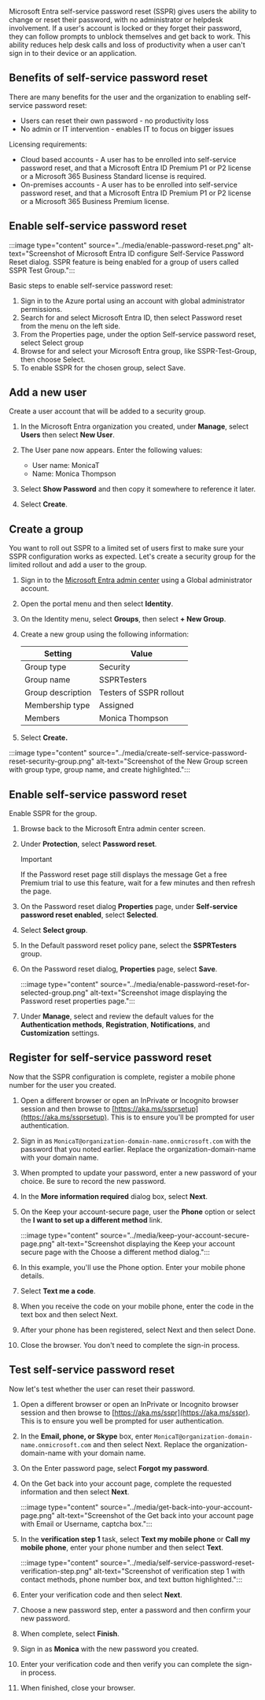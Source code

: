 Microsoft Entra self-service password reset (SSPR) gives users the ability to change or reset their password, with no administrator or helpdesk involvement. If a user's account is locked or they forget their password, they can follow prompts to unblock themselves and get back to work. This ability reduces help desk calls and loss of productivity when a user can't sign in to their device or an application.

## Benefits of self-service password reset

There are many benefits for the user and the organization to enabling self-service password reset:

 - Users can reset their own password - no productivity loss
 - No admin or IT intervention - enables IT to focus on bigger issues

Licensing requirements:

 - Cloud based accounts - A user has to be enrolled into self-service password reset, and that a Microsoft Entra ID Premium P1 or P2 license or a Microsoft 365 Business Standard license is required.
 - On-premises accounts - A user has to be enrolled into self-service password reset, and that a Microsoft Entra ID Premium P1 or P2 license or a Microsoft 365 Business Premium license.

## Enable self-service password reset

:::image type="content" source="../media/enable-password-reset.png" alt-text="Screenshot of Microsoft Entra ID configure Self-Service Password Reset dialog. SSPR feature is being enabled for a group of users called SSPR Test Group.":::

Basic steps to enable self-service password reset:

1. Sign in to the Azure portal using an account with global administrator permissions.
2. Search for and select Microsoft Entra ID, then select Password reset from the menu on the left side.
3. From the Properties page, under the option Self-service password reset, select Select group
4. Browse for and select your Microsoft Entra group, like SSPR-Test-Group, then choose Select.
5. To enable SSPR for the chosen group, select Save.

## Add a new user

Create a user account that will be added to a security group.

1. In the Microsoft Entra organization you created, under **Manage**, select **Users** then select **New User**.
2. The User pane now appears. Enter the following values:
    
   -  User name: MonicaT
   -  Name: Monica Thompson

3. Select **Show Password** and then copy it somewhere to reference it later.
4. Select **Create**.

## Create a group

You want to roll out SSPR to a limited set of users first to make sure your SSPR configuration works as expected. Let's create a security group for the limited rollout and add a user to the group.

1. Sign in to the [Microsoft Entra admin center](https://entra.microsoft.com/) using a Global administrator account.
2. Open the portal menu and then select **Identity**.
3. On the Identity menu, select **Groups**, then select **+ New Group**.
4. Create a new group using the following information:
    
   | **Setting**       | **Value**               |
   | ----------------- | ----------------------- |
   | Group type        | Security                |
   | Group name        | SSPRTesters             |
   | Group description | Testers of SSPR rollout |
   | Membership type   | Assigned                |
   | Members           | Monica Thompson         |

5.  Select **Create.**
    
   :::image type="content" source="../media/create-self-service-password-reset-security-group.png" alt-text="Screenshot of the New Group screen with group type, group name, and create highlighted.":::

## Enable self-service password reset

Enable SSPR for the group.

1. Browse back to the Microsoft Entra admin center screen.
2. Under **Protection**, select **Password reset**.
    
   > [!IMPORTANT]
   > If the Password reset page still displays the message Get a free Premium trial to use this feature, wait for a few minutes and then refresh the page.

3. On the Password reset dialog **Properties** page, under **Self-service password reset enabled**, select **Selected**.
4. Select **Select group**.
5. In the Default password reset policy pane, select the **SSPRTesters** group.
6. On the Password reset dialog, **Properties** page, select **Save**.
    
   :::image type="content" source="../media/enable-password-reset-for-selected-group.png" alt-text="Screenshot image displaying the Password reset properties page.":::
    
7.  Under **Manage**, select and review the default values for the **Authentication methods**, **Registration**, **Notifications**, and **Customization** settings.

## Register for self-service password reset

Now that the SSPR configuration is complete, register a mobile phone number for the user you created.

1. Open a different browser or open an InPrivate or Incognito browser session and then browse to [https://aka.ms/ssprsetup](https://aka.ms/ssprsetup). This is to ensure you'll be prompted for user authentication.
2. Sign in as `MonicaT@organization-domain-name.onmicrosoft.com` with the password that you noted earlier. Replace the organization-domain-name with your domain name.
3. When prompted to update your password, enter a new password of your choice. Be sure to record the new password.
4. In the **More information required** dialog box, select **Next**.
5. On the Keep your account-secure page, user the **Phone** option or select the **I want to set up a different method** link.
    
   :::image type="content" source="../media/keep-your-account-secure-page.png" alt-text="Screenshot displaying the Keep your account secure page with the Choose a different method dialog.":::
    
6. In this example, you'll use the Phone option. Enter your mobile phone details.
7. Select **Text me a code**.
8. When you receive the code on your mobile phone, enter the code in the text box and then select Next.
9. After your phone has been registered, select Next and then select Done.
10. Close the browser. You don't need to complete the sign-in process.

## Test self-service password reset

Now let's test whether the user can reset their password.

1. Open a different browser or open an InPrivate or Incognito browser session and then browse to [https://aka.ms/sspr](https://aka.ms/sspr). This is to ensure you well be prompted for user authentication.
2. In the **Email, phone, or Skype** box, enter `MonicaT@organization-domain-name.onmicrosoft.com` and then select Next. Replace the organization-domain-name with your domain name.
3. On the Enter password page, select **Forgot my password**.
4. On the Get back into your account page, complete the requested information and then select **Next**.
    
   :::image type="content" source="../media/get-back-into-your-account-page.png" alt-text="Screenshot of the Get back into your account page with Email or Username, captcha box.":::
    
5. In the **verification step 1** task, select **Text my mobile phone** or **Call my mobile phone**, enter your phone number and then select **Text**.
    
   :::image type="content" source="../media/self-service-password-reset-verification-step.png" alt-text="Screenshot of verification step 1 with contact methods, phone number box, and text button highlighted.":::
    
6. Enter your verification code and then select **Next**.
7. Choose a new password step, enter a password and then confirm your new password.
8. When complete, select **Finish**.
9. Sign in as **Monica** with the new password you created.
10. Enter your verification code and then verify you can complete the sign-in process.
11. When finished, close your browser.
